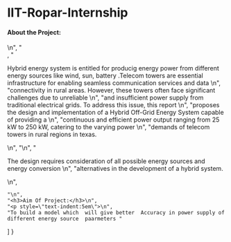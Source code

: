 # IIT-Ropar-Internship

<h4>About  the Project:</h4>\n",
    "<br>,
    "<p style=\"text-indent:5em\"> Hybrid energy system is entitled  for producig energy power from different energy sources like wind, sun,  battery .Telecom towers are essential infrastructure for enabling seamless communication services and data \n",
    "connectivity in rural areas. However, these towers often face significant challenges due to unreliable \n",
    "and insufficient power supply from traditional electrical grids. To address this issue, this report \n",
    "proposes the design and implementation of a Hybrid Off-Grid Energy System capable of providing a \n",
    "continuous and efficient power output ranging from 25 kW to 250 kW, catering to the varying power \n",
    "demands of telecom towers in rural regions in texas. </p>\n",
    "\n",
    "<p style=\"text-indent:sem\">The design requires consideration of all possible energy sources and energy conversion \n",
    "alternatives in the development of a hybrid system.</p>\n",
    
    "\n",
    "<h3>Aim Of Project:</h3>\n",
    "<p style=\"text-indent:5em\">\n",
    "To build a model which  will give better  Accuracy in power supply of different energy source  paarmeters "
   ]
  }

